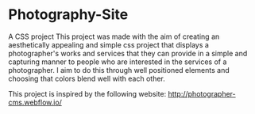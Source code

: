 # Photography-Site
A CSS project
This project was made with the aim of creating an aesthetically appealing and simple css project that displays a photographer's works and services that they can provide in a simple and capturing manner to people who are interested in the services of a photographer.
I aim to do this through well positioned elements and choosing that colors blend well with each other.


This project is inspired by the following website: http://photographer-cms.webflow.io/
